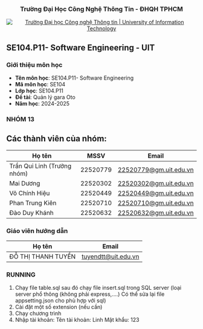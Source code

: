 
<h3 align="center" font-size= 14px;><b>Trường Đại Học Công Nghệ Thông Tin - ĐHQH TPHCM</b></h3>
<p align="center">
  <a href="https://www.uit.edu.vn/" title="Trường Đại học Công nghệ Thông tin" style="border: 5;">
    <img src="https://i.imgur.com/WmMnSRt.png" alt="Trường Đại học Công nghệ Thông tin | University of Information Technology">
  </a>
</p>




## **SE104.P11- Software Engineering - UIT**

### Giới thiệu môn học
<a name="gioithieumonhoc"></a>
* **Tên môn học**: SE104.P11- Software Engineering
* **Mã môn học**: SE104
* **Lớp học**: SE104.P11
* **Đề tài**: Quản lý gara Oto
* **Năm học**: 2024-2025

### NHÓM 13
## Các thành viên của nhóm:
Họ tên | MSSV | Email |
--- | --- | -- |
Trần Qui Linh (Trưởng nhóm) | 22520779 | 22520779@gm.uit.edu.vn |
Mai Dương	| 22520302 | 22520302@gm.uit.edu.vn |
Võ Chính Hiệu |	22520449 | 22520449@gm.uit.edu.vn |
Phan Trung Kiên	| 22520710 | 22520710@gm.uit.edu.vn |
Đào Duy Khánh	| 22520632 | 22520632@gm.uit.edu.vn |


### Giáo viên hướng dẫn

Họ tên | Email
--- | --- 
ĐỖ THỊ THANH TUYỀN | tuyendtt@uit.edu.vn

### RUNNING
1. Chạy file table.sql sau đó chạy file insert.sql trong SQL server
(loại server phổ thông (không phải express,....) Có thể sửa lại file appsetting.json cho phù hợp với sql) 
3. Cài đặt một số extension (nếu cần)
4. Chạy chương trình
5. Nhập tài khoản:
Tên tài khoản: Linh
Mật khẩu: 123
